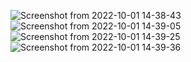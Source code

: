 
![Screenshot from 2022-10-01 14-38-43](https://user-images.githubusercontent.com/99043684/193402155-5a7e4f7b-d015-4081-9d73-7869972c612a.png)
![Screenshot from 2022-10-01 14-39-05](https://user-images.githubusercontent.com/99043684/193402169-7253a30f-faa4-471e-bb58-989471647fb1.png)
![Screenshot from 2022-10-01 14-39-25](https://user-images.githubusercontent.com/99043684/193402170-30e4dc6d-d1c5-48d3-b5f6-b36065e16e68.png)
![Screenshot from 2022-10-01 14-39-36](https://user-images.githubusercontent.com/99043684/193402174-c76d6179-3b06-40e3-aeb7-bd4632cc847e.png)
